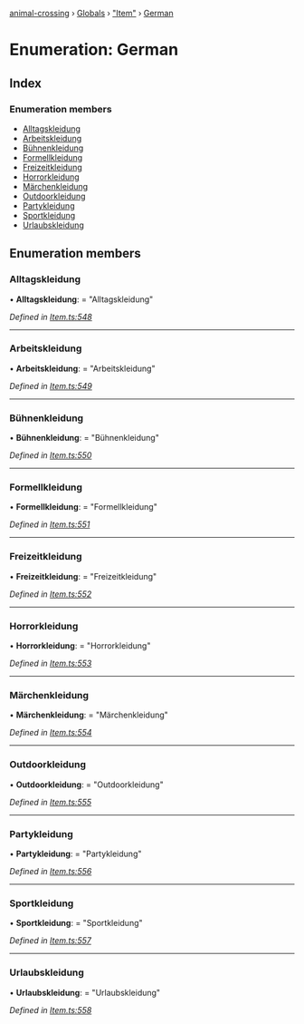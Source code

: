 [animal-crossing](../README.md) › [Globals](../globals.md) › ["Item"](../modules/_item_.md) › [German](_item_.german.md)

# Enumeration: German

## Index

### Enumeration members

* [Alltagskleidung](_item_.german.md#alltagskleidung)
* [Arbeitskleidung](_item_.german.md#arbeitskleidung)
* [Bühnenkleidung](_item_.german.md#bühnenkleidung)
* [Formellkleidung](_item_.german.md#formellkleidung)
* [Freizeitkleidung](_item_.german.md#freizeitkleidung)
* [Horrorkleidung](_item_.german.md#horrorkleidung)
* [Märchenkleidung](_item_.german.md#märchenkleidung)
* [Outdoorkleidung](_item_.german.md#outdoorkleidung)
* [Partykleidung](_item_.german.md#partykleidung)
* [Sportkleidung](_item_.german.md#sportkleidung)
* [Urlaubskleidung](_item_.german.md#urlaubskleidung)

## Enumeration members

###  Alltagskleidung

• **Alltagskleidung**: = "Alltagskleidung"

*Defined in [Item.ts:548](https://github.com/Norviah/animal-crossing/blob/8493ef6/module/types/Item.ts#L548)*

___

###  Arbeitskleidung

• **Arbeitskleidung**: = "Arbeitskleidung"

*Defined in [Item.ts:549](https://github.com/Norviah/animal-crossing/blob/8493ef6/module/types/Item.ts#L549)*

___

###  Bühnenkleidung

• **Bühnenkleidung**: = "Bühnenkleidung"

*Defined in [Item.ts:550](https://github.com/Norviah/animal-crossing/blob/8493ef6/module/types/Item.ts#L550)*

___

###  Formellkleidung

• **Formellkleidung**: = "Formellkleidung"

*Defined in [Item.ts:551](https://github.com/Norviah/animal-crossing/blob/8493ef6/module/types/Item.ts#L551)*

___

###  Freizeitkleidung

• **Freizeitkleidung**: = "Freizeitkleidung"

*Defined in [Item.ts:552](https://github.com/Norviah/animal-crossing/blob/8493ef6/module/types/Item.ts#L552)*

___

###  Horrorkleidung

• **Horrorkleidung**: = "Horrorkleidung"

*Defined in [Item.ts:553](https://github.com/Norviah/animal-crossing/blob/8493ef6/module/types/Item.ts#L553)*

___

###  Märchenkleidung

• **Märchenkleidung**: = "Märchenkleidung"

*Defined in [Item.ts:554](https://github.com/Norviah/animal-crossing/blob/8493ef6/module/types/Item.ts#L554)*

___

###  Outdoorkleidung

• **Outdoorkleidung**: = "Outdoorkleidung"

*Defined in [Item.ts:555](https://github.com/Norviah/animal-crossing/blob/8493ef6/module/types/Item.ts#L555)*

___

###  Partykleidung

• **Partykleidung**: = "Partykleidung"

*Defined in [Item.ts:556](https://github.com/Norviah/animal-crossing/blob/8493ef6/module/types/Item.ts#L556)*

___

###  Sportkleidung

• **Sportkleidung**: = "Sportkleidung"

*Defined in [Item.ts:557](https://github.com/Norviah/animal-crossing/blob/8493ef6/module/types/Item.ts#L557)*

___

###  Urlaubskleidung

• **Urlaubskleidung**: = "Urlaubskleidung"

*Defined in [Item.ts:558](https://github.com/Norviah/animal-crossing/blob/8493ef6/module/types/Item.ts#L558)*
